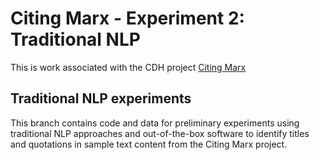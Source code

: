 # Citing Marx - Experiment 2: Traditional NLP

This is work associated with the CDH project [Citing Marx](https://cdh.princeton.edu/projects/citing-marx/)

## Traditional NLP experiments

This branch contains code and data for preliminary experiments using
traditional NLP approaches and out-of-the-box software to identify
titles and quotations in sample text content from the Citing Marx project.

